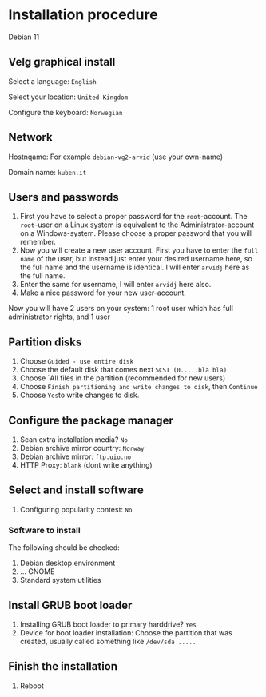 
# Installation procedure

Debian 11

## Velg graphical install

Select a language: `English`

Select your location: `United Kingdom`

Configure the keyboard: `Norwegian`

## Network

Hostnqame: For example  `debian-vg2-arvid` (use your own-name)

Domain name: `kuben.it`

## Users and passwords

1. First you have to select a proper password for the `root`-account. The `root`-user on a Linux system is equivalent to the Administrator-account on a Windows-system. Please choose a proper password that you will remember. 
2. Now you will create a new user account. First you have to enter the `full name` of the user, but instead just enter your desired username here, so the full name and the username is identical. I will enter `arvidj` here as the full name.
3. Enter the same for username, I will enter `arvidj` here also.
4. Make a nice password for your new user-account.

Now you will have 2 users on your system: 1 root user which has full administrator rights, and 1 user 

## Partition disks

1. Choose `Guided - use entire disk`
1. Choose the default disk that comes next `SCSI (0.....bla bla)`
2. Choose `All files in the partition (recommended for new users)
3. Choose `Finish partitioning and write changes to disk`, then `Continue`
4. Choose `Yes`to write changes to disk.

## Configure the package manager


1. Scan extra installation media? `No`
2. Debian archive mirror country: `Norway`
3. Debian archive mirror: `ftp.uio.no`
4. HTTP Proxy: `blank` (dont write anything)

## Select and install software

1. Configuring popularity contest: `No`

### Software to install

The following should be checked:

1. Debian desktop environment
2. ... GNOME
3. Standard system utilities

## Install GRUB boot loader

1. Installing GRUB boot loader to primary harddrive? `Yes`
1. Device for boot loader installation: Choose the partition that was created, usually called something like  `/dev/sda .....`

## Finish the installation

1. Reboot